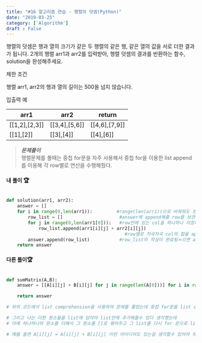 ```yaml
---
title: "#16 알고리즘 연습 - 행렬의 덧셈(Python)"
date: "2019-03-25"
category: ['Algorithm']
draft : False
---
```




행렬의 덧셈은 행과 열의 크기가 같은 두 행렬의 같은 행, 같은 열의 값을 서로 더한 결과가 됩니다. 2개의 행렬 arr1과 arr2를 입력받아, 행렬 덧셈의 결과를 반환하는 함수, solution을 완성해주세요.


제한 조건

행렬 arr1, arr2의 행과 열의 길이는 500을 넘지 않습니다.


입출력 예

|arr1	|arr2	|return|
|-|-|-|
|[[1,2],[2,3]]|	[[3,4],[5,6]]|	[[4,6],[7,9]]|
|[[1],[2]]|	[[3],[4]]	|[[4],[6]]|




>__*문제풀이*__    
행렬문제를 풀때는 중첩 for문을 자주 사용해서 중첩 for을 이용한 list append를 이용해
각 row별로 연산을 수행해줬다.

#### 내 풀이 🏆

```python

def solution(arr1, arr2):
    answer = []
    for i in range(0,len(arr1)):         #range(len(arr1))으로 바꿔줘도 된다
        row_list = []                     #answer에 append해줄 row를 보관하는 임시 row_list
        for j in range(0,len(arr1[0])):   #row안에 있는 col을 하나하나 지칭하기위해
            row_list.append(arr1[i][j] + arr2[i][j])    
                                            #row별로 차곡차곡 col의 합을 append해준다
        answer.append(row_list)           #row_list의 작성이 완료됭ㅆ으면 asnwer에 추가 해준다
    return answer

```

#### 다른 풀이🏆
```python

def sumMatrix(A,B):
    answer = [[A[i][j] + B[i][j] for j in range(len(A[0]))] for i in range(len(A))]

    return answer

# 위의 코드에서 list comprehension을 사용하여 문제를 풀었는데 중첩 for문을 list comprehension에 넣는다는 생각이 참신했다. 

# 그리고 나는 더한 원소들을 list에 담아야 list안에 추가해줄수 있다 생각했는데
# 아예 하나하나의 원소를 더해서 그 원소를 []로 묶어주고 그 list를 다시 for 문으로 list를 생성해 주는 아이디어를 배웠다

# 예를 들면 A[i][j] = A[i][j] + B[i][j] 이런 아이디어도 있는걸 생각할수 있어야 위와같은 아이디어도 나올 수 있을것 같다.
```